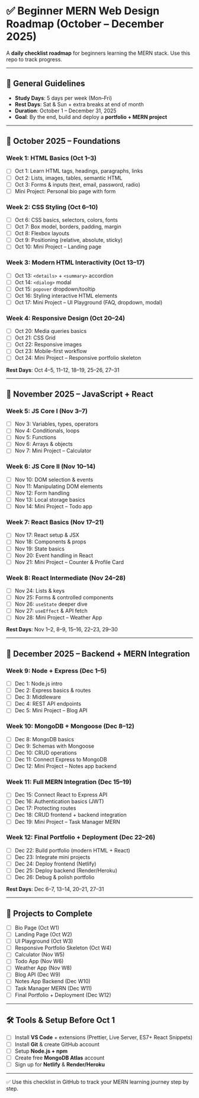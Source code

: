 # ✅ Beginner MERN Web Design Roadmap (October – December 2025)

A **daily checklist roadmap** for beginners learning the MERN stack. Use this repo to track progress.

---

## 🔑 General Guidelines
- **Study Days**: 5 days per week (Mon–Fri)
- **Rest Days**: Sat & Sun + extra breaks at end of month
- **Duration**: October 1 – December 31, 2025
- **Goal**: By the end, build and deploy a **portfolio + MERN project**

---

## 📅 October 2025 – Foundations
### Week 1: HTML Basics (Oct 1–3)
- [ ] Oct 1: Learn HTML tags, headings, paragraphs, links
- [ ] Oct 2: Lists, images, tables, semantic HTML
- [ ] Oct 3: Forms & inputs (text, email, password, radio)
- [ ] Mini Project: Personal bio page with form

### Week 2: CSS Styling (Oct 6–10)
- [ ] Oct 6: CSS basics, selectors, colors, fonts
- [ ] Oct 7: Box model, borders, padding, margin
- [ ] Oct 8: Flexbox layouts
- [ ] Oct 9: Positioning (relative, absolute, sticky)
- [ ] Oct 10: Mini Project – Landing page

### Week 3: Modern HTML Interactivity (Oct 13–17)
- [ ] Oct 13: `<details>` + `<summary>` accordion
- [ ] Oct 14: `<dialog>` modal
- [ ] Oct 15: `popover` dropdown/tooltip
- [ ] Oct 16: Styling interactive HTML elements
- [ ] Oct 17: Mini Project – UI Playground (FAQ, dropdown, modal)

### Week 4: Responsive Design (Oct 20–24)
- [ ] Oct 20: Media queries basics
- [ ] Oct 21: CSS Grid
- [ ] Oct 22: Responsive images
- [ ] Oct 23: Mobile-first workflow
- [ ] Oct 24: Mini Project – Responsive portfolio skeleton

**Rest Days**: Oct 4–5, 11–12, 18–19, 25–26, 27–31

---

## 📅 November 2025 – JavaScript + React
### Week 5: JS Core I (Nov 3–7)
- [ ] Nov 3: Variables, types, operators
- [ ] Nov 4: Conditionals, loops
- [ ] Nov 5: Functions
- [ ] Nov 6: Arrays & objects
- [ ] Nov 7: Mini Project – Calculator

### Week 6: JS Core II (Nov 10–14)
- [ ] Nov 10: DOM selection & events
- [ ] Nov 11: Manipulating DOM elements
- [ ] Nov 12: Form handling
- [ ] Nov 13: Local storage basics
- [ ] Nov 14: Mini Project – Todo app

### Week 7: React Basics (Nov 17–21)
- [ ] Nov 17: React setup & JSX
- [ ] Nov 18: Components & props
- [ ] Nov 19: State basics
- [ ] Nov 20: Event handling in React
- [ ] Nov 21: Mini Project – Counter & Profile Card

### Week 8: React Intermediate (Nov 24–28)
- [ ] Nov 24: Lists & keys
- [ ] Nov 25: Forms & controlled components
- [ ] Nov 26: `useState` deeper dive
- [ ] Nov 27: `useEffect` & API fetch
- [ ] Nov 28: Mini Project – Weather App

**Rest Days**: Nov 1–2, 8–9, 15–16, 22–23, 29–30

---

## 📅 December 2025 – Backend + MERN Integration
### Week 9: Node + Express (Dec 1–5)
- [ ] Dec 1: Node.js intro
- [ ] Dec 2: Express basics & routes
- [ ] Dec 3: Middleware
- [ ] Dec 4: REST API endpoints
- [ ] Dec 5: Mini Project – Blog API

### Week 10: MongoDB + Mongoose (Dec 8–12)
- [ ] Dec 8: MongoDB basics
- [ ] Dec 9: Schemas with Mongoose
- [ ] Dec 10: CRUD operations
- [ ] Dec 11: Connect Express to MongoDB
- [ ] Dec 12: Mini Project – Notes app backend

### Week 11: Full MERN Integration (Dec 15–19)
- [ ] Dec 15: Connect React to Express API
- [ ] Dec 16: Authentication basics (JWT)
- [ ] Dec 17: Protecting routes
- [ ] Dec 18: CRUD frontend + backend integration
- [ ] Dec 19: Mini Project – Task Manager MERN

### Week 12: Final Portfolio + Deployment (Dec 22–26)
- [ ] Dec 22: Build portfolio (modern HTML + React)
- [ ] Dec 23: Integrate mini projects
- [ ] Dec 24: Deploy frontend (Netlify)
- [ ] Dec 25: Deploy backend (Render/Heroku)
- [ ] Dec 26: Debug & polish portfolio

**Rest Days**: Dec 6–7, 13–14, 20–21, 27–31

---

## 🎯 Projects to Complete
- [ ] Bio Page (Oct W1)
- [ ] Landing Page (Oct W2)
- [ ] UI Playground (Oct W3)
- [ ] Responsive Portfolio Skeleton (Oct W4)
- [ ] Calculator (Nov W5)
- [ ] Todo App (Nov W6)
- [ ] Weather App (Nov W8)
- [ ] Blog API (Dec W9)
- [ ] Notes App Backend (Dec W10)
- [ ] Task Manager MERN (Dec W11)
- [ ] Final Portfolio + Deployment (Dec W12)

---

## 🛠 Tools & Setup Before Oct 1
- [ ] Install **VS Code** + extensions (Prettier, Live Server, ES7+ React Snippets)
- [ ] Install **Git** & create GitHub account
- [ ] Setup **Node.js + npm**
- [ ] Create free **MongoDB Atlas** account
- [ ] Sign up for **Netlify** & **Render/Heroku**

---

✅ Use this checklist in GitHub to track your MERN learning journey step by step.
